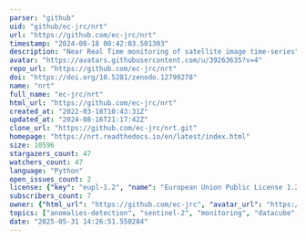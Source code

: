 ```yaml
---
parser: "github"
uid: "github/ec-jrc/nrt"
url: "https://github.com/ec-jrc/nrt"
timestamp: "2024-08-18 00:42:03.501303"
description: "Near Real Time monitoring of satellite image time-series"
avatar: "https://avatars.githubusercontent.com/u/39263635?v=4"
repo_url: "https://github.com/ec-jrc/nrt"
doi: "https://doi.org/10.5281/zenodo.12799278"
name: "nrt"
full_name: "ec-jrc/nrt"
html_url: "https://github.com/ec-jrc/nrt"
created_at: "2022-03-18T10:43:31Z"
updated_at: "2024-08-16T21:17:42Z"
clone_url: "https://github.com/ec-jrc/nrt.git"
homepage: "https://nrt.readthedocs.io/en/latest/index.html"
size: 10596
stargazers_count: 47
watchers_count: 47
language: "Python"
open_issues_count: 2
license: {"key": "eupl-1.2", "name": "European Union Public License 1.2", "spdx_id": "EUPL-1.2", "url": "https://api.github.com/licenses/eupl-1.2", "node_id": "MDc6TGljZW5zZTM0"}
subscribers_count: 7
owner: {"html_url": "https://github.com/ec-jrc", "avatar_url": "https://avatars.githubusercontent.com/u/39263635?v=4", "login": "ec-jrc", "type": "Organization"}
topics: ["anomalies-detection", "sentinel-2", "monitoring", "datacube", "forest-disturbances"]
date: "2025-05-31 14:26:51.550284"
---
```


